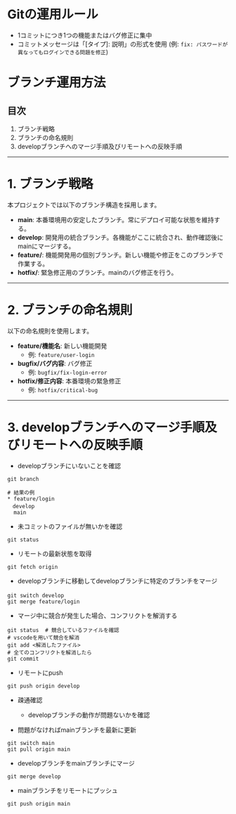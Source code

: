 # Gitの運用ルール
- 1コミットにつき1つの機能またはバグ修正に集中
- コミットメッセージは「[タイプ]: 説明」の形式を使用 (例: `fix: パスワードが異なってもログインできる問題を修正`)

# ブランチ運用方法

## 目次
1. ブランチ戦略
2. ブランチの命名規則
3. developブランチへのマージ手順及びリモートへの反映手順

---

# 1. ブランチ戦略

本プロジェクトでは以下のブランチ構造を採用します。

- **main**: 本番環境用の安定したブランチ。常にデプロイ可能な状態を維持する。
- **develop**: 開発用の統合ブランチ。各機能がここに統合され、動作確認後にmainにマージする。
- **feature/**: 機能開発用の個別ブランチ。新しい機能や修正をこのブランチで作業する。
- **hotfix/**: 緊急修正用のブランチ。mainのバグ修正を行う。

---

# 2. ブランチの命名規則

以下の命名規則を使用します。

- **feature/機能名**: 新しい機能開発
  - 例: `feature/user-login`
- **bugfix/バグ内容**: バグ修正
  - 例: `bugfix/fix-login-error`
- **hotfix/修正内容**: 本番環境の緊急修正
  - 例: `hotfix/critical-bug`

---

# 3. developブランチへのマージ手順及びリモートへの反映手順

- developブランチにいないことを確認
```
git branch

# 結果の例
* feature/login
　develop
  main
```

- 未コミットのファイルが無いかを確認
```
git status
```

- リモートの最新状態を取得
```
git fetch origin
```

- developブランチに移動してdevelopブランチに特定のブランチをマージ
```
git switch develop　
git merge feature/login
```

- マージ中に競合が発生した場合、コンフリクトを解消する
```
git status  # 競合しているファイルを確認
# vscodeを用いて競合を解消
git add <解消したファイル>
# 全てのコンフリクトを解消したら
git commit
```

- リモートにpush
```
git push origin develop
```

- 疎通確認
  - developブランチの動作が問題ないかを確認

- 問題がなければmainブランチを最新に更新
```
git switch main
git pull origin main
```

- developブランチをmainブランチにマージ
```
git merge develop
```

- mainブランチをリモートにプッシュ
```
git push origin main
```

